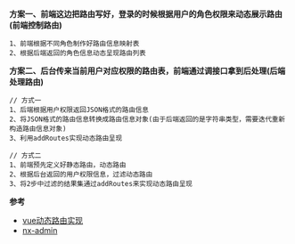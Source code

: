 **方案一、前端这边把路由写好，登录的时候根据用户的角色权限来动态展示路由(前端控制路由)**
```
1、前端根据不同角色制作好路由信息映射表
2、根据后端返回的角色信息动态呈现路由列表
```
**方案二、后台传来当前用户对应权限的路由表，前端通过调接口拿到后处理(后端处理路由)**
```
// 方式一
1、后端根据用户权限返回JSON格式的路由信息
2、将JSON格式的路由信息转换成路由信息对象(由于后端返回的是字符串类型，需要迭代重新构造路由信息对象)
3、利用addRoutes实现动态路由呈现

// 方式二
1、前端预先定义好静态路由，动态路由
2、根据后台返回的用户权限信息，过滤动态路由
3、将2步中过滤的结果集通过addRoutes来实现动态路由呈现
```

**参考**
* [vue动态路由实现](https://segmentfault.com/a/1190000015419713)
* [nx-admin](https://github.com/mgbq/nx-admin)
